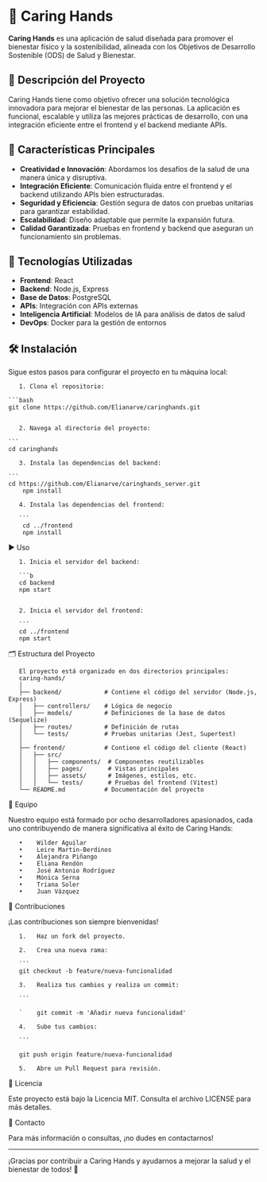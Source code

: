# 🌿 Caring Hands 

**Caring Hands** es una aplicación de salud diseñada para promover el bienestar físico y la sostenibilidad, alineada con los Objetivos de Desarrollo Sostenible (ODS) de Salud y Bienestar.

## 📝 Descripción del Proyecto

Caring Hands tiene como objetivo ofrecer una solución tecnológica innovadora para mejorar el bienestar de las personas. La aplicación es funcional, escalable y utiliza las mejores prácticas de desarrollo, con una integración eficiente entre el frontend y el backend mediante APIs.

## 🚀 Características Principales

- **Creatividad e Innovación**: Abordamos los desafíos de la salud de una manera única y disruptiva.
- **Integración Eficiente**: Comunicación fluida entre el frontend y el backend utilizando APIs bien estructuradas.
- **Seguridad y Eficiencia**: Gestión segura de datos con pruebas unitarias para garantizar estabilidad.
- **Escalabilidad**: Diseño adaptable que permite la expansión futura.
- **Calidad Garantizada**: Pruebas en frontend y backend que aseguran un funcionamiento sin problemas.

## 🔧 Tecnologías Utilizadas

- **Frontend**: React
- **Backend**: Node.js, Express
- **Base de Datos**: PostgreSQL
- **APIs**: Integración con APIs externas
- **Inteligencia Artificial**: Modelos de IA para análisis de datos de salud
- **DevOps**: Docker para la gestión de entornos

## 🛠 Instalación

Sigue estos pasos para configurar el proyecto en tu máquina local:

       1. Clona el repositorio:

   	```bash
   	git clone https://github.com/Elianarve/caringhands.git
       

       2. Navega al directorio del proyecto:

  	```
   	cd caringhands

       3. Instala las dependencias del backend:

  	```
  	cd https://github.com/Elianarve/caringhands_server.git
    	npm install

       4. Instala las dependencias del frontend:
  	
       ```
    	cd ../frontend
    	npm install


 ▶️ Uso

       1. Inicia el servidor del backend:

       ```b
       cd backend
       npm start


       2. Inicia el servidor del frontend:

       ```
       cd ../frontend
       npm start


🗂 Estructura del Proyecto

       El proyecto está organizado en dos directorios principales:
       caring-hands/
       │
       ├── backend/            # Contiene el código del servidor (Node.js, Express)
       │   ├── controllers/    # Lógica de negocio
       │   ├── models/         # Definiciones de la base de datos (Sequelize)
       │   ├── routes/         # Definición de rutas
       │   └── tests/          # Pruebas unitarias (Jest, Supertest)
       │
       ├── frontend/           # Contiene el código del cliente (React)
       │   ├── src/
       │   │   ├── components/  # Componentes reutilizables
       │   │   ├── pages/       # Vistas principales
       │   │   ├── assets/      # Imágenes, estilos, etc.
       │   │   └── tests/       # Pruebas del frontend (Vitest)
       └── README.md           # Documentación del proyecto

👥 Equipo

Nuestro equipo está formado por ocho desarrolladores apasionados, cada uno contribuyendo de manera significativa al éxito de Caring Hands:

       •	Wilder Aguilar 
       •	Leire Martin-Berdinos 
       •	Alejandra Piñango 
       •	Eliana Rendón 
       •	José Antonio Rodríguez 
       •	Mónica Serna 
       •	Triana Soler 
       •	Juan Vázquez 

🤝 Contribuciones

¡Las contribuciones son siempre bienvenidas!

       1.	Haz un fork del proyecto.

       2.	Crea una nueva rama:

       ```
       git checkout -b feature/nueva-funcionalidad

       3.	Realiza tus cambios y realiza un commit:

       ```

       `	git commit -m 'Añadir nueva funcionalidad'

       4.	Sube tus cambios:

       ```

       git push origin feature/nueva-funcionalidad

       5.	Abre un Pull Request para revisión.


📄 Licencia

Este proyecto está bajo la Licencia MIT. Consulta el archivo LICENSE para más detalles.

📧 Contacto

Para más información o consultas, ¡no dudes en contactarnos!

________________________________________

¡Gracias por contribuir a Caring Hands y ayudarnos a mejorar la salud y el bienestar de todos! 🌟
